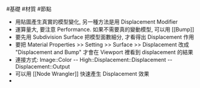 #基礎 #材質 #節點 

- 用貼圖產生真實的模型變化, 另一種方法是用 Displacement Modifier
- 運算量大, 要注意 Performance. 如果不需要真的變動模型, 可以用 [[Bump]]
- 要先用 Subdivision Surface 把模型面數細分, 才看得出 Displacement 作用
- 要把 Material Properties >> Setting >> Surface >> Displacement 改成 "Displacement and Bump" 才會在 Viewport 裡看到 displacement 的結果
- 連接方式: Image::Color -- High::Displacement::Displacement -- Displacement::Output
- 可以用 [[Node Wrangler]] 快速產生 Displacement 效果
- 